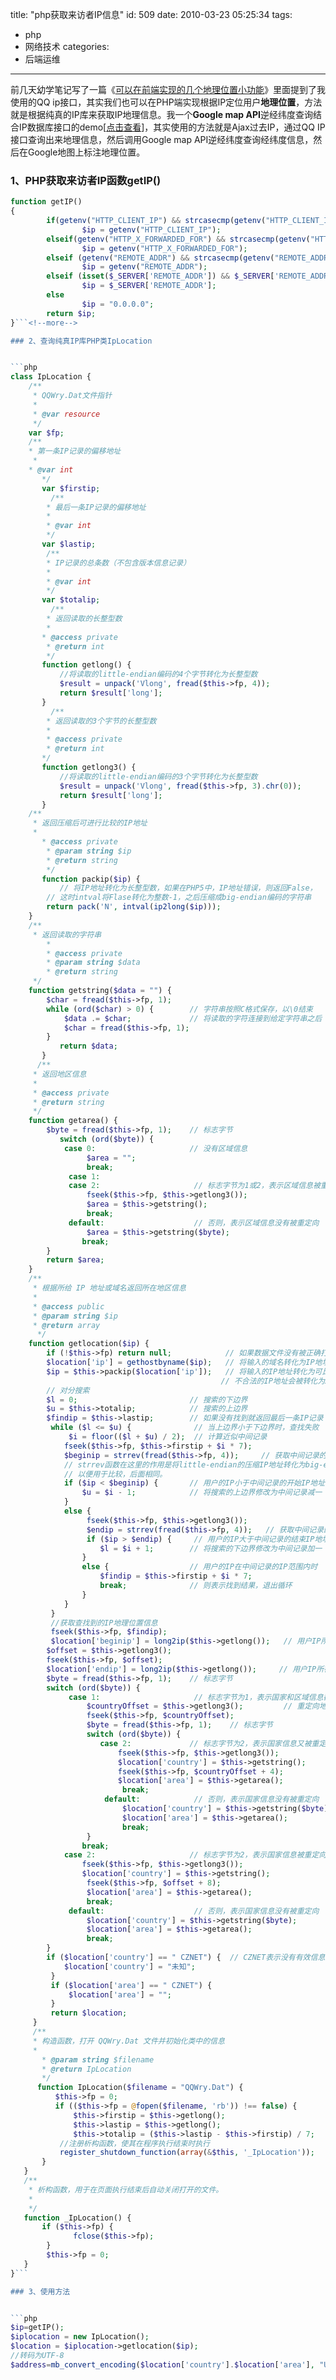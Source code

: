 title: "php获取来访者IP信息"
id: 509
date: 2010-03-23 05:25:34
tags:
- php
- 网络技术
categories:
- 后端运维
---
前几天幼学笔记写了一篇《[可以在前端实现的几个地理位置小功能](http://www.oncoding.cn/2010/geo-location-frontend/)》里面提到了我使用的QQ ip接口，其实我们也可以在PHP端实现根据IP定位用户**地理位置**，方法就是根据纯真的IP库来获取IP地理信息。我一个**Google map API**逆经纬度查询结合IP数据库接口的demo[[点击查看](http://js8.in/mywork/ipsearch/)]，其实使用的方法就是Ajax过去IP，通过QQ IP接口查询出来地理信息，然后调用Google map API逆经纬度查询经纬度信息，然后在Google地图上标注地理位置。

### 1、PHP获取来访者IP函数getIP()


```php
function getIP()
{ 
        if(getenv("HTTP_CLIENT_IP") && strcasecmp(getenv("HTTP_CLIENT_IP"), "unknown")) 
                $ip = getenv("HTTP_CLIENT_IP"); 
        elseif(getenv("HTTP_X_FORWARDED_FOR") && strcasecmp(getenv("HTTP_X_FORWARDED_FOR"), "unknown")) 
                $ip = getenv("HTTP_X_FORWARDED_FOR"); 
        elseif (getenv("REMOTE_ADDR") && strcasecmp(getenv("REMOTE_ADDR"), "unknown")) 
                $ip = getenv("REMOTE_ADDR"); 
        elseif (isset($_SERVER['REMOTE_ADDR']) && $_SERVER['REMOTE_ADDR'] && strcasecmp($_SERVER['REMOTE_ADDR'], "unknown")) 
                $ip = $_SERVER['REMOTE_ADDR']; 
        else 
                $ip = "0.0.0.0"; 
        return $ip;
}```<!--more-->

### 2、查询纯真IP库PHP类IpLocation


```php
class IpLocation {
    /**
     * QQWry.Dat文件指针
     *
     * @var resource
     */
    var $fp;
    /**
    * 第一条IP记录的偏移地址
     *
    * @var int
       */
       var $firstip;
         /**
        * 最后一条IP记录的偏移地址
        *
        * @var int
        */
       var $lastip;
        /**
        * IP记录的总条数（不包含版本信息记录）
        *
        * @var int
        */
       var $totalip;
         /**
        * 返回读取的长整型数
        *
       * @access private
        * @return int
        */
       function getlong() {
           //将读取的little-endian编码的4个字节转化为长整型数
           $result = unpack('Vlong', fread($this->fp, 4));
           return $result['long'];
       }
         /**
        * 返回读取的3个字节的长整型数
        *
        * @access private
        * @return int
       */
       function getlong3() {
           //将读取的little-endian编码的3个字节转化为长整型数
           $result = unpack('Vlong', fread($this->fp, 3).chr(0));
           return $result['long'];
       }
    /**
     * 返回压缩后可进行比较的IP地址
     *
       * @access private
        * @param string $ip
        * @return string
        */
       function packip($ip) {
           // 将IP地址转化为长整型数，如果在PHP5中，IP地址错误，则返回False，
        // 这时intval将Flase转化为整数-1，之后压缩成big-endian编码的字符串
        return pack('N', intval(ip2long($ip)));
    }
    /**
     * 返回读取的字符串
        *
        * @access private
        * @param string $data
        * @return string
     */
    function getstring($data = "") {
        $char = fread($this->fp, 1);
        while (ord($char) > 0) {        // 字符串按照C格式保存，以\0结束
            $data .= $char;             // 将读取的字符连接到给定字符串之后
            $char = fread($this->fp, 1);
        }
           return $data;
       }
      /**
     * 返回地区信息
     *
     * @access private
     * @return string
     */
    function getarea() {
        $byte = fread($this->fp, 1);    // 标志字节
           switch (ord($byte)) {
            case 0:                     // 没有区域信息
                 $area = "";
                 break;
             case 1:
             case 2:                     // 标志字节为1或2，表示区域信息被重定向
                 fseek($this->fp, $this->getlong3());
                 $area = $this->getstring();
                 break;
             default:                    // 否则，表示区域信息没有被重定向
                 $area = $this->getstring($byte);
                break;
        }
        return $area;
    }
    /**
     * 根据所给 IP 地址或域名返回所在地区信息
     *
     * @access public
     * @param string $ip
     * @return array
      */
    function getlocation($ip) {
        if (!$this->fp) return null;            // 如果数据文件没有被正确打开，则直接返回空
        $location['ip'] = gethostbyname($ip);   // 将输入的域名转化为IP地址
        $ip = $this->packip($location['ip']);   // 将输入的IP地址转化为可比较的IP地址
                                               // 不合法的IP地址会被转化为255
        // 对分搜索
        $l = 0;                         // 搜索的下边界
        $u = $this->totalip;            // 搜索的上边界
        $findip = $this->lastip;        // 如果没有找到就返回最后一条IP记录（QQWry.Dat的版本信息）
         while ($l <= $u) {              // 当上边界小于下边界时，查找失败
             $i = floor(($l + $u) / 2);  // 计算近似中间记录
            fseek($this->fp, $this->firstip + $i * 7);
            $beginip = strrev(fread($this->fp, 4));     // 获取中间记录的开始IP地址
            // strrev函数在这里的作用是将little-endian的压缩IP地址转化为big-endian的格式
            // 以便用于比较，后面相同。
            if ($ip < $beginip) {       // 用户的IP小于中间记录的开始IP地址时
                $u = $i - 1;            // 将搜索的上边界修改为中间记录减一
            }
            else {
                 fseek($this->fp, $this->getlong3());
                 $endip = strrev(fread($this->fp, 4));   // 获取中间记录的结束IP地址
                 if ($ip > $endip) {     // 用户的IP大于中间记录的结束IP地址时
                    $l = $i + 1;        // 将搜索的下边界修改为中间记录加一
                }
                else {                  // 用户的IP在中间记录的IP范围内时
                    $findip = $this->firstip + $i * 7;
                    break;              // 则表示找到结果，退出循环
                }
            }
         }
         //获取查找到的IP地理位置信息
         fseek($this->fp, $findip);
         $location['beginip'] = long2ip($this->getlong());   // 用户IP所在范围的开始地址
        $offset = $this->getlong3();
        fseek($this->fp, $offset);
        $location['endip'] = long2ip($this->getlong());     // 用户IP所在范围的结束地址
        $byte = fread($this->fp, 1);    // 标志字节
        switch (ord($byte)) {
             case 1:                     // 标志字节为1，表示国家和区域信息都被同时重定向
                 $countryOffset = $this->getlong3();         // 重定向地址
                 fseek($this->fp, $countryOffset);
                 $byte = fread($this->fp, 1);    // 标志字节
                 switch (ord($byte)) {
                    case 2:             // 标志字节为2，表示国家信息又被重定向
                        fseek($this->fp, $this->getlong3());
                        $location['country'] = $this->getstring();
                        fseek($this->fp, $countryOffset + 4);
                        $location['area'] = $this->getarea();
                         break;
                     default:            // 否则，表示国家信息没有被重定向
                         $location['country'] = $this->getstring($byte);
                         $location['area'] = $this->getarea();
                         break;
                 }
                break;
            case 2:                     // 标志字节为2，表示国家信息被重定向
                fseek($this->fp, $this->getlong3());
                $location['country'] = $this->getstring();
                 fseek($this->fp, $offset + 8);
                 $location['area'] = $this->getarea();
                 break;
             default:                    // 否则，表示国家信息没有被重定向
                 $location['country'] = $this->getstring($byte);
                 $location['area'] = $this->getarea();
                 break;
        }
        if ($location['country'] == " CZNET") {  // CZNET表示没有有效信息
            $location['country'] = "未知";
         }
         if ($location['area'] == " CZNET") {
             $location['area'] = "";
         }
         return $location;
     }
     /**
     * 构造函数，打开 QQWry.Dat 文件并初始化类中的信息
     *
       * @param string $filename
       * @return IpLocation
       */
      function IpLocation($filename = "QQWry.Dat") {
          $this->fp = 0;
          if (($this->fp = @fopen($filename, 'rb')) !== false) {
              $this->firstip = $this->getlong();
              $this->lastip = $this->getlong();
              $this->totalip = ($this->lastip - $this->firstip) / 7;
           //注册析构函数，使其在程序执行结束时执行
           register_shutdown_function(array(&$this, '_IpLocation'));
       }
   }
   /**
    * 析构函数，用于在页面执行结束后自动关闭打开的文件。
    *
    */
   function _IpLocation() {
       if ($this->fp) {
              fclose($this->fp);
        }
        $this->fp = 0;
   }
}```

### 3、使用方法


```php
$ip=getIP();
$iplocation = new IpLocation();
$location = $iplocation->getlocation($ip);
//转码为UTF-8
$address=mb_convert_encoding($location['country'].$location['area'], "UTF-8", "GBK");```